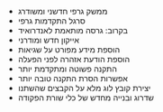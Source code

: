 - ממשק גרפי חדשני ומשודרג
- סרגל התקדמות גרפי
- בקרוב: גרסה מותאמת לאנדרואיד
- אייקון חדש ומודרני
- הוספת מידע מפורט על שגיאות
- הוספת הודעת אזהרה לפני הפעלה
- התקנה פשוטה ומתקדמת יותר
- אפשרות הסרת התקנה טובה יותר
- יצירת קובץ לוג מלא על הקבצים שהשתנו
- שדרוג ובנייה מחדש של כלי שורת הפקודה
